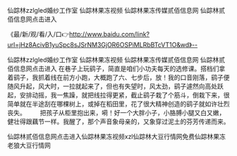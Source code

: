 仙踪林zzlgled婚纱工作室
仙踪林果冻视频
仙踪林果冻传媒贰佰信息网
仙踪林贰佰信息网点击进入


《最/新/观/看/入/口👉http://www.baidu.com/link?url=jHz8AcivB1yuSpc8sJSrNM3GjOR6OSPiMLRbBTcVT1O&wd》--

仙踪林zzlgled婚纱工作室
仙踪林果冻视频
仙踪林果冻传媒贰佰信息网
仙踪林贰佰信息网点击进入
在巷子上玩鹞子，简直是咱们小功夫每天的选修课。搭档们拿着鹞子，我抓着线在前方小跑，大概跑了六、七步后，放！我的口音刚落，鹞子便随风升起，风大时，一拉就起来了，但也有失望时，风太劲，鹞子遽然向高处跃起，安排动摇，我一焦躁，就把线拉得更紧，截止鹞子栽了个筋斗，倒栽下来，很简单就在半途刮在哪棵树上，或掉在稻田里，花了很大精神创造的鹞子就如许壮烈丧失。
　　把孩子从柜里抱出来，嗬！好一个大胖小子，小胳膊小腿又白又嫩，健壮得跟藕节一样。我醒了，那个声音象母亲的，又象穿过泥土的芬芳传递而来。





仙踪林贰佰信息网点击进入仙踪林果冻视频xzl仙踪林大豆行情网免费仙踪林果冻老狼大豆行情网
